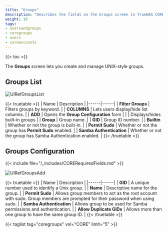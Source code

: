 ```yaml
---
title: "Groups"
description: "Describes the fields on the Groups screen in TrueNAS CORE." 
weight: 10
tags:
- usersandgroups
- coregroups
- users
- coreaccounts
---
```


{{< toc >}}

The **Groups** screen lets you create and manage UNIX-style groups.

## Groups List

![UIRefGroupsList](/images/CORE/Accounts/UIRefGroupsList.png "Accounts Groups List")

{{< truetable >}}
| Name | Description |
|------|------|
| **Filter Groups** | Filters groups by keyword. |
| **COLUMNS** | Lets users display/hide list columns. |
| **ADD** | Opens the **Group Configuration** form  |
| <span class="iconify" data-icon="mdi:cog"></span> | Displays/hides built-in groups |
| **Group** | Group name. |
| **GID** | Group ID number. |
| **Builtin** | Whether or not the group is built-in. |
| **Permit Sudo** | Whether or not the group has **Permit Sudo** enabled. |
| **Samba Authentication** | Whether or not the group has Samba Authentication enabled. |
{{< /truetable >}}

## Groups Configuration

{{< include file="/_includes/CORERequiredFields.md" >}}

![UIRefGroupsAdd](/images/CORE/Accounts/UIRefGroupsAdd.png "Accounts Groups Add")

{{< truetable >}}
| Name | Description |
|------|------|
| **GID** | A unique number used to identify a Unix group. |
| **Name** | Descriptive name for the group. |
| **Permit Sudo** | Allows group members to act as the root account with sudo. Group members are prompted for their password when using sudo. |
| **Samba Authentication** | Allows group to be used for Samba permissions and authentication. |
| **Allow Duplicate GIDs** | Allows more than one group to have the same group ID. |
{{< /truetable >}}

{{< taglist tag="coregroups" vol="CORE" limit="5" >}}
